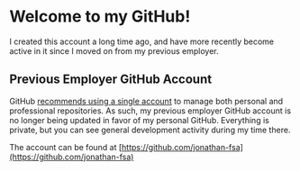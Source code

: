 # Welcome to my GitHub!

I created this account a long time ago, and have more recently become active in it since I moved on from my previous employer.

## Previous Employer GitHub Account

GitHub [recommends using a single account](https://docs.github.com/en/account-and-profile/setting-up-and-managing-your-personal-account-on-github/managing-your-personal-account/merging-multiple-personal-accounts) to manage both personal and professional repositories. As such, my previous employer GitHub account is no longer being updated in favor of my personal GitHub. Everything is private, but you can see general development activity during my time there.

The account can be found at [https://github.com/jonathan-fsa](https://github.com/jonathan-fsa)

